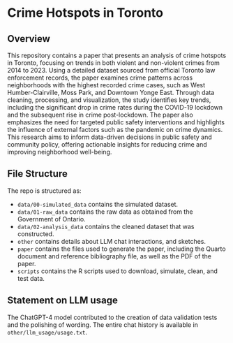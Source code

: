 # Crime Hotspots in Toronto

## Overview

This repository contains a paper that presents an analysis of crime hotspots in Toronto, focusing on trends in both violent and non-violent crimes from 2014 to 2023. Using a detailed dataset sourced from official Toronto law enforcement records, the paper examines crime patterns across neighborhoods with the highest recorded crime cases, such as West Humber-Clairville, Moss Park, and Downtown Yonge East. Through data cleaning, processing, and visualization, the study identifies key trends, including the significant drop in crime rates during the COVID-19 lockdown and the subsequent rise in crime post-lockdown. The paper also emphasizes the need for targeted public safety interventions and highlights the influence of external factors such as the pandemic on crime dynamics. This research aims to inform data-driven decisions in public safety and community policy, offering actionable insights for reducing crime and improving neighborhood well-being.

## File Structure
The repo is structured as:

-   `data/00-simulated_data` contains the simulated dataset.
-   `data/01-raw_data` contains the raw data as obtained from the Government of Ontario.
-   `data/02-analysis_data` contains the cleaned dataset that was constructed.
-   `other` contains details about LLM chat interactions, and sketches.
-   `paper` contains the files used to generate the paper, including the Quarto document and reference bibliography file, as well as the PDF of the paper.
-   `scripts` contains the R scripts used to download, simulate, clean, and test data.

## Statement on LLM usage
The ChatGPT-4 model contributed to the creation of data validation tests and the polishing of wording. The entire chat history is available in `other/llm_usage/usage.txt`.
